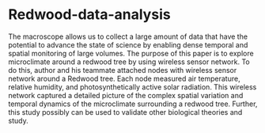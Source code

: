 # Redwood-data-analysis


The macroscope allows us to collect a large amount of data that have the potential to advance the state of science by enabling dense temporal and spatial monitoring of large volumes. The purpose of this paper is to explore microclimate around a redwood tree by using wireless sensor network. To do this, author and his teammate attached nodes with wireless sensor network around a Redwood tree. Each node measured air temperature, relative humidity, and photosynthetically active solar radiation. This wireless network captured a detailed picture of the complex spatial variation and temporal dynamics of the microclimate surrounding a redwood tree. Further, this study possibly can be used to validate other biological theories and study.
